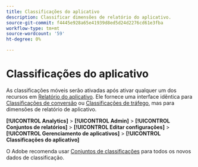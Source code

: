 ```yaml
---
title: Classificações do aplicativo
description: Classificar dimensões de relatório do aplicativo.
source-git-commit: f4445e928a65e41939d8ed5d24d2276cd61e3fba
workflow-type: tm+mt
source-wordcount: '59'
ht-degree: 0%

---
```


# Classificações do aplicativo

As classificações móveis serão ativadas após ativar qualquer um dos recursos em [Relatório do aplicativo](app-reporting.md). Ele fornece uma interface idêntica para [Classificações de conversão](conversion-var-admin/conversion-classifications.md) ou [Classificações de tráfego](c-traffic-variables/traffic-classifications.md), mas para dimensões de relatório de aplicativo.

**[!UICONTROL Analytics]** > **[!UICONTROL Admin]** > **[!UICONTROL Conjuntos de relatórios]** > **[!UICONTROL Editar configurações]** > **[!UICONTROL Gerenciamento de aplicativos]** > **[!UICONTROL Classificações do aplicativo]**

O Adobe recomenda usar [Conjuntos de classificações](/help/components/classifications/sets/overview.md) para todos os novos dados de classificação.
